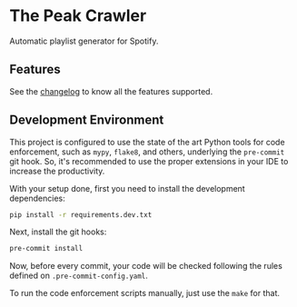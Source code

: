 # The Peak Crawler

Automatic playlist generator for Spotify.

## Features

See the [changelog](./CHANGELOG.md) to know all the features supported.

## Development Environment

This project is configured to use the state of the art Python tools for code enforcement, such as `mypy`, `flake8`, and others, underlying the `pre-commit` git hook. So, it's recommended to use the proper extensions in your IDE to increase the productivity.

With your setup done, first you need to install the development dependencies:

```bash
pip install -r requirements.dev.txt
```

Next, install the git hooks:

```bash
pre-commit install
```

Now, before every commit, your code will be checked following the rules defined on `.pre-commit-config.yaml`.

To run the code enforcement scripts manually, just use the `make` for that.
